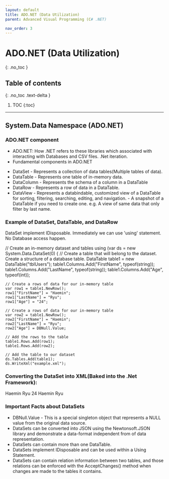 ```yaml
---
layout: default
title: ADO.NET (Data Utilization)
parent: Advanced Visual Programming (C# .NET)

nav_order: 3
---
```


# ADO.NET (Data Utilization)
{: .no_toc }

## Table of contents
{: .no_toc .text-delta }

1. TOC
{:toc}

---

## System.Data Namespace (ADO.NET) 
 ### ADO.NET component
 - ADO.NET: How .NET refers to these libraries which associated with interacting with Databases and CSV files. .Net iteration. 
 - Fundamental components in ADO.NET
 * DataSet - Represents a collection of data tables(Multiple tables of data). 
 * DataTable - Represents one table of in-memory data. 
 * DataColumn - Represents the schema of a column in a DataTable 
 * DataRow - Represents a row of data in a DataTable.
 * DataView - Represents a databindable, customized view of a DataTable for sorting, filtering, searching, editing, and navigation. 
            - A snapshot of a DataTable if you need to create one. 
              e.g. A view of same data that only filter by last name.
              
 ### Example of DataSet, DataTable, and DataRow
 DataSet implement IDisposable. Immediately we can use 'using' statement. 
 No Database access happen. 
 
 <div class="code-example" markdown="1">
 
 // Create an in-memory dataset and tables
 using (var ds = new System.Data.DataSet(0)
 {
    // Create a table that will belong to the dataset. Create a structure of a database table. 
    DataTable table1 = new DataTable("tblUsers");
    table1.Columns.Add("FirstName", typeof(string)); 
    table1.Columns.Add("LastName", typeof(string));
    table1.Columns.Add("Age", typeof(int));
    
    // Create a rows of data for our in-memory table
    var row1 = table1.NewRow(); 
    row1["FirstName"] = "Haemin";
    row1["LastName"] = "Ryu";
    row1["Age"] = "24";
    
    // Create a rows of data for our in-memory table
    var row2 = table1.NewRow(); 
    row2["FirstName"] = "Haemin";
    row2["LastName"] = "Ryu";
    row2["Age"] = DBNull.Value;
    
    // Add the rows to the table
    table1.Rows.Add(row1);
    table1.Rows.Add(row2);
    
    // Add the table to our dataset
    ds.Tables.Add(table1); 
    ds.WriteXml("example.xml"); 
    
 </div>
 
### Converting the DataSet into XML(Baked into the .Net Framework): 
<div class="code-example" markdown="1">

<?xml version="1.0" standalone="yes"?>
<MyDataSet>
  <tblUsers>
    <FirstName>Haemin</FirstName> 
    <LastName>Ryu</LastName> 
    <Age>24</Age>
  </tblUsers> 
  <tblUsers>
    <FirstName>Haemin</FirstName>
    <LastName>Ryu</LastName> 
  </tblUsers>
</MyDataSet>

</div>

 ### Important Facts about DataSets
  * DBNull.Value - This is a special singleton object that represents a NULL value from the original data source. 
  * DataSets can be converted into JSON using the Newtonsoft.JSON library and demonstrate a data-format independent from of data representation. 
  * DataSets can contain more than one DataTable.
  * DataSets implement IDisposable and can be used within a Using Statement.
  * DataSets can contain relation information between two tables, and those relations can be enforced with the AcceptChanges() method when changes are made to the tables it contains.
  
    
  
